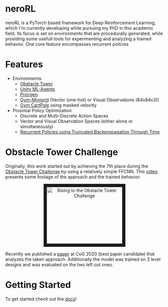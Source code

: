# neroRL

neroRL is a PyTorch based framework for Deep Reinforcement Learning, which I'm currently developing while pursuing my PhD in this academic field.
Its focus is set on environments that are procedurally generated, while providing some usefull tools for experimenting and analyzing a trained behavior.
One core feature encompasses recurrent policies

# Features
- Environments:
  - [Obstacle Tower](https://github.com/Unity-Technologies/obstacle-tower-env)
  - [Unity ML-Agents](https://github.com/Unity-Technologies/ml-agents)
  - [Procgen](https://github.com/openai/procgen)
  - [Gym-Minigrid](https://github.com/maximecb/gym-minigrid) (Vector (one-hot) or Visual Observations (84x84x3))
  - [Gym CartPole](https://github.com/openai/gym) using masked velocity
- Proximal Policy Optimization
  - Discrete and Multi-Discrete Action Spaces
  - Vector and Visual Observation Spaces (either alone or simultaneously)
  - [Recurrent Policies using Truncated Backpropagation Through Time](https://github.com/MarcoMeter/recurrent-ppo-truncated-bptt)

# Obstacle Tower Challenge
Originally, this work started out by achieving the 7th place during the [Obstacle Tower Challenge](https://blogs.unity3d.com/2019/08/07/announcing-the-obstacle-tower-challenge-winners-and-open-source-release/) by using a relatively simple FFCNN. This [video](https://www.youtube.com/watch?v=P2rBDHBHxcM) presents some footage of the approach and the trained behavior:

<p align="center"><a href="http://www.youtube.com/watch?feature=player_embedded&v=P2rBDHBHxcM
" target="_blank"><img src="http://img.youtube.com/vi/P2rBDHBHxcM/0.jpg" 
alt="Rising to the Obstacle Tower Challenge" width="240" height="180" border="10" /></a></p>

Recently we published a [paper](https://arxiv.org/abs/2004.00567) at CoG 2020 (best paper candidate) that analyzes the taken approach. Additionally the model was trained on 3 level designs and was evaluated on the two left out ones.

# Getting Started

To get started check out the [docs](/docs/)!

